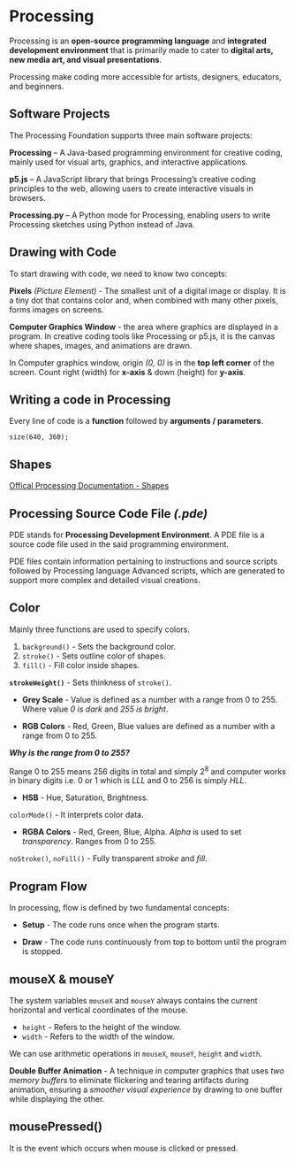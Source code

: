 # Processing

Processing  is an **open-source programming language** and **integrated development environment** that is primarily made to cater to **digital arts, new media art, and visual presentations**.

Processing make coding more accessible for artists, designers, educators, and beginners. 

## Software Projects

The Processing Foundation supports three main software projects:

**Processing** – A Java-based programming environment for creative coding, mainly used for visual arts, graphics, and interactive applications.

**p5.js** – A JavaScript library that brings Processing’s creative coding principles to the web, allowing users to create interactive visuals in browsers.

**Processing.py** – A Python mode for Processing, enabling users to write Processing sketches using Python instead of Java.

## Drawing with Code

To start drawing with code, we need to know two concepts:

**Pixels** *(Picture Element)* - The smallest unit of a digital image or display. It is a tiny dot that contains color and, when combined with many other pixels, forms images on screens.

**Computer Graphics Window** - the area where graphics are displayed in a program. In creative coding tools like Processing or p5.js, it is the canvas where shapes, images, and animations are drawn.

In Computer graphics window, origin *(0, 0)* is in the **top left corner** of the screen. Count right (width) for **x-axis** & down (height) for **y-axis**.

## Writing a code in Processing

Every line of code is a **function** followed by **arguments / parameters**.

```
size(640, 360);
```

## Shapes

[Offical Processing Documentation - Shapes](https://processing.org/reference/#shape)

## Processing Source Code File *(.pde)*

PDE stands for **Processing Development Environment**. A PDE file is a source code file used in the said programming environment.

PDE files contain information pertaining to instructions and source scripts followed by Processing language Advanced scripts, which are generated to support more complex and detailed visual creations.

## Color

Mainly three functions are used to specify colors.
1. `background()` - Sets the background color.
2. `stroke()` - Sets outline color of shapes. 
3. `fill()` - Fill color inside shapes.

**`strokeWeight()`** - Sets thinkness of `stroke()`.

- **Grey Scale** - Value is defined as a number with a range from 0 to 255. Where value *0 is dark* and *255 is bright*.

- **RGB Colors** - Red, Green, Blue values are defined as a number with a range from 0 to 255.

***Why is the range from 0 to 255?***

 Range 0 to 255 means 256 digits in total and simply 2<sup>8</sup> and computer works in binary digits i.e. 0 or 1 which is *LLL* and 0 to 256 is simply *HLL*.  

- **HSB** - Hue, Saturation, Brightness.

`colorMode()` - It interprets color data.

- **RGBA Colors** - Red, Green, Blue, Alpha. *Alpha* is used to set *transparency*. Ranges from 0 to 255.

`noStroke()`, `noFill()` - Fully transparent *stroke* and *fill*.


## Program Flow

In processing, flow is defined by two fundamental concepts:

- **Setup** - The code runs once when the program starts.

- **Draw** - The code runs continuously from top to bottom until the program is stopped.

## mouseX & mouseY

The system variables `mouseX` and `mouseY` always contains the current horizontal and vertical coordinates of the mouse.

- `height` - Refers to the height of the window.
- `width` - Refers to the width of the window.

We can use arithmetic operations in `mouseX`, `mouseY`, `height` and `width`.

**Double Buffer Animation** - A technique in computer graphics that uses *two memory buffers* to eliminate flickering and tearing artifacts during animation, ensuring a *smoother visual experience* by drawing to one buffer while displaying the other.

## mousePressed()

It is the event which occurs when mouse is clicked or pressed.